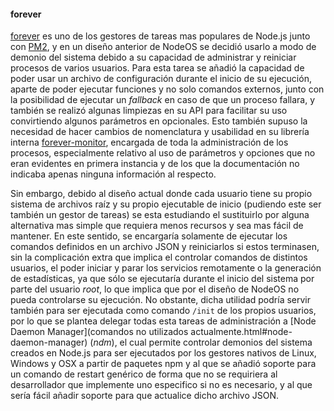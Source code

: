 #### forever

[forever](https://github.com/foreverjs/forever) es uno de los gestores de tareas
mas populares de Node.js junto con [PM2](http://pm2.keymetrics.io), y en un
diseño anterior de NodeOS se decidió usarlo a modo de demonio del sistema debido
a su capacidad de administrar y reiniciar procesos de varios usuarios. Para esta
tarea se añadió la capacidad de poder usar un archivo de configuración durante
el inicio de su ejecución, aparte de poder ejecutar funciones y no solo comandos
externos, junto con la posibilidad de ejecutar un *fallback* en caso de que un
proceso fallara, y también se realizó algunas limpiezas en su API para facilitar
su uso convirtiendo algunos parámetros en opcionales. Esto también supuso la
necesidad de hacer cambios de nomenclatura y usabilidad en su librería interna
[forever-monitor](https://github.com/foreverjs/forever-monitor), encargada de
toda la administración de los procesos, especialmente relativo al uso de
parámetros y opciones que no eran evidentes en primera instancia y de los que la
documentación no indicaba apenas ninguna información al respecto.

Sin embargo, debido al diseño actual donde cada usuario tiene su propio sistema
de archivos raíz y su propio ejecutable de inicio (pudiendo este ser también un
gestor de tareas) se esta estudiando el sustituirlo por alguna alternativa mas
simple que requiera menos recursos y sea mas fácil de mantener. En este sentido,
se encargaría solamente de ejecutar los comandos definidos en un archivo JSON y
reiniciarlos si estos terminasen, sin la complicación extra que implica el
controlar comandos de distintos usuarios, el poder iniciar y parar los servicios
remotamente o la generación de estadísticas, ya que sólo se ejecutaría durante
el inicio del sistema por parte del usuario *root*, lo que implica que por el
diseño de NodeOS no pueda controlarse su ejecución. No obstante, dicha utilidad
podría servir también para ser ejecutada como comando `/init` de los propios
usuarios, por lo que se plantea delegar todas esta tareas de administración a
[Node Daemon Manager](comandos no utilizados actualmente.html#node-daemon-manager)
(*ndm*), el cual permite controlar demonios del sistema creados en Node.js para
ser ejecutados por los gestores nativos de Linux, Windows y OSX a partir de
paquetes npm y al que se añadió soporte para un comando de restart genérico de
forma que no se requiriera al desarrollador que implemente uno especifico si no
es necesario, y al que sería fácil añadir soporte para que actualice dicho
archivo JSON.
